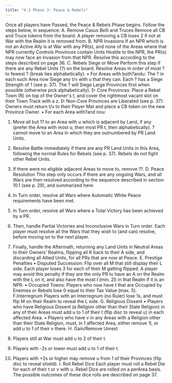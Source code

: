 ```yaml
---
title: "4.3 Phase 3: Peace & Rebels"
---
```


Once all players have Passed, the Peace & 
Rebels Phase begins. Follow the steps below, 
in sequence:
A. Remove Casus Belli and Truces
Remove all CB and Truce tokens from the 
board. A player removing a CB loses 2 if not 
at War with the Realm it is removed from.
B. NPR Invasions
If an NPR which is not an Active Ally is at 
War with any PR(s), and none of the Areas 
where that NPR currently Controls Provinces contain Units Hostile to the NPR, 
the PR(s) may now face an Invasion from 
that NPR. Resolve this according to the 
steps described on page 36.
C. Rebels Siege or Move
Perform this step if there are any 
Rebel Units (?) on the board. 
Resolve Areas in order of most ?
to fewest ? (break ties alphabetically).
• For Areas with both?andu: The 
? in each such Area now Siege any 
t/v with u that they can. Each ?
has a Siege Strength of 1 (see p. 37). 
The ? will Siege Large Provinces 
first when possible (otherwise pick 
alphabetically).
▷ Core Provinces: Place a Rebel Town 
(R) on top of the Owner's t, and 
cover the rightmost vacant slot on 
their Town Track with a z.
▷ Non-Core Provinces are Liberated
(see p. 37): Owners must return 
t/v to their Player Mat and place a 
CB token on the new Province Owner.
• For each Area with?and nou:
1. Move all but 1? to an Area with u
which is adjacent by Land, if any (prefer the Area with most u, then most 
PR t, then alphabetically). ?cannot move to an Area in which they are 
outnumbered by PR Land Units.
2. Resolve Battle immediately if there 
are any PR Land Units in this Area, 
following the normal Rules for Rebels 
(see p. 37). Rebels do not fight 
other Rebel Units.
3. If there were no eligible adjacent Areas 
to move to, remove 1?.
D. Peace Resolution
This step only occurs if there are any ongoing 
Wars, and all Wars are then resolved according to the sequence described in section 10.1 
(see p. 29), and summarized here:

1. In Turn order, resolve all Wars where 
Automatic White Peace requirements 
have been met.
2. In Turn order, resolve all Wars where a 
Total Victory has been achieved by a PR.
3. Then, handle Partial Victories and 
Inconclusive Wars in Turn order. Each 
player must resolve all the Wars that they 
wish to (and can) resolve, before moving 
on to the next player.
4. Finally, handle the Aftermath, returning 
any Land Units in Neutral Areas to their 
Owners' Realms, flipping all K back to 
their A side, and discarding all Allied 
Units, for all PRs that are now at Peace.
E. Prestige Penalties
• Disputed Succession: Flip over all M
that still display their L side. Each player 
loses 3 for each of their M getting 
flipped. A player may avoid this penalty if 
they are the only PR to have an A on the 
Realm with the L on it, and also have the 
most I (min. 2I) in that Realm if it 
is an NPR.
• Occupied Towns: Players who now have 
t that are Occupied by Enemies or 
Rebels lose 0 equal to their Tax Value 
(max. 5).
F.Interregnum
Players with an Interregnum (no Ruler) lose 
1s, and must flip M on their Realm to 
reveal the L side.
G. Religious Dissent
• Players who have Religious Dissent (a 
Religion other than their State Religion) 
in any of their Areas must add u to 1 of 
their t (flip disc to reveal u) in each
affected Area.
• Players who have v in any Areas with a 
Religion other than their State Religion, 
must, in 1 affected Area, either remove 
1I, or add u to 1 of their v there.
H. Gain/Remove Unrest
1. Players still at War must 
add u to 2 of their t.
2. Players with -2s or lower 
must add u to 1 of their t.
3. Players with +2s or higher may 
remove u from 1 of their Provinces 
(flip disc to reveal shield).
I. Roll Rebel Dice
Each player must roll a Rebel Die 
for each of their t or v with u.
Rebel Dice are rolled on a perArea basis. The possible outcomes of these 
dice rolls are described on page 37.

